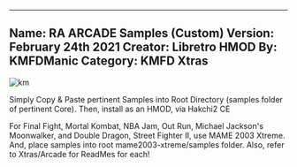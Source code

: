 -----------------------
Name: RA ARCADE Samples (Custom)
Version: February 24th 2021
Creator: Libretro
HMOD By: KMFDManic
Category: KMFD Xtras
-----------------------
![km](https://i.imgur.com/KCqUa4o.png)

Simply Copy & Paste pertinent Samples into Root Directory (samples folder of pertinent Core).
Then, install as an HMOD, via Hakchi2 CE

For Final Fight, Mortal Kombat, NBA Jam, Out Run, Michael Jackson's Moonwalker, and Double
Dragon, Street Fighter II, use MAME 2003 Xtreme.  And, place samples into root mame2003-xtreme/samples
folder.  Also, refer to Xtras/Arcade for ReadMes for each!
